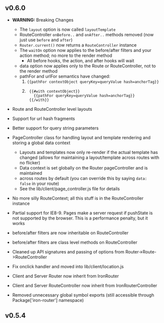 ## v0.6.0

* **WARNING:** Breaking Changes
  * The `layout` option is now called `layoutTemplate`
  * RouteController `onBefore..` and `onAfter..` methods removed (now just use
    `before` and `after`)
  * `Router.current()` now returns a `RouteController` instance
  * The `waitOn` option now applies to the before/after filters and your action
    method; no more to the render method
     * All before hooks, the action, and after hooks will wait
  * data option now applies only to the Route or RouteController, not to the render method
  * pathFor and urlFor semantics have changed:
    1. `{{pathFor contextObject queryKey=queryValue hash=anchorTag}}`
    2. ```
        {{#with contextObject}} 
          {{pathFor queryKey=queryValue hash=anchorTag}}
        {{/with}}
       ```

* Route and RouteController level layouts
* Support for url hash fragments
* Better support for query string parameters
* PageController class for handling layout and template rendering and storing a global data context
  * Layouts and templates now only re-render if the actual template has changed (allows for maintaining a layout/template across routes with no flicker)
  * Data context is set globally on the Router pageController and is maintained
  * across routes by default (you can override this by saying `data: false` in your route)
  * See the lib/client/page_controller.js file for details
* No more silly RouteContext; all this stuff is in the RouteController instance
* Partial support for IE8-9. Pages make a server request if pushState is not supported by the browser. This is a performance penalty, but it works
* before/after filters are now inheritable on RouteController
* before/after filters are class level methods on RouteController
* Cleaned up API signatures and passing of options from Router->Route->RouteController
* Fix onclick handler and moved into lib/client/location.js
* Client and Server Router now inherit from IronRouter
* Client and Server RouteController now inherit from IronRouterController
* Removed unnecessary global symbol exports (still accessible through Package['iron-router'] namespace)

## v0.5.4
